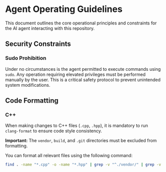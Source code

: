 # Agent Operating Guidelines

This document outlines the core operational principles and constraints for the AI agent interacting with this repository.

## Security Constraints

### Sudo Prohibition

Under no circumstances is the agent permitted to execute commands using `sudo`. Any operation requiring elevated privileges must be performed manually by the user. This is a critical safety protocol to prevent unintended system modifications.

## Code Formatting

### C++

When making changes to C++ files (`.cpp`, `.hpp`), it is mandatory to run `clang-format` to ensure code style consistency.

**Important:** The `vendor`, `build`, and `.git` directories must be excluded from formatting.

You can format all relevant files using the following command:

```bash
find . -name "*.cpp" -o -name "*.hpp" | grep -v "^./vendor/" | grep -v "^./build/" | grep -v "^./.git/" | xargs clang-format -i
```